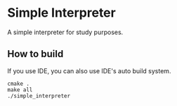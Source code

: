 # Simple Interpreter

A simple interpreter for study purposes.

## How to build

If you use IDE, you can also use IDE's auto build system.

```shell
cmake .
make all
./simple_interpreter
```